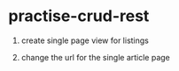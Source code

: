 # practise-crud-rest

 1. create single page view for listings
 
 2. change the url for the single article page
